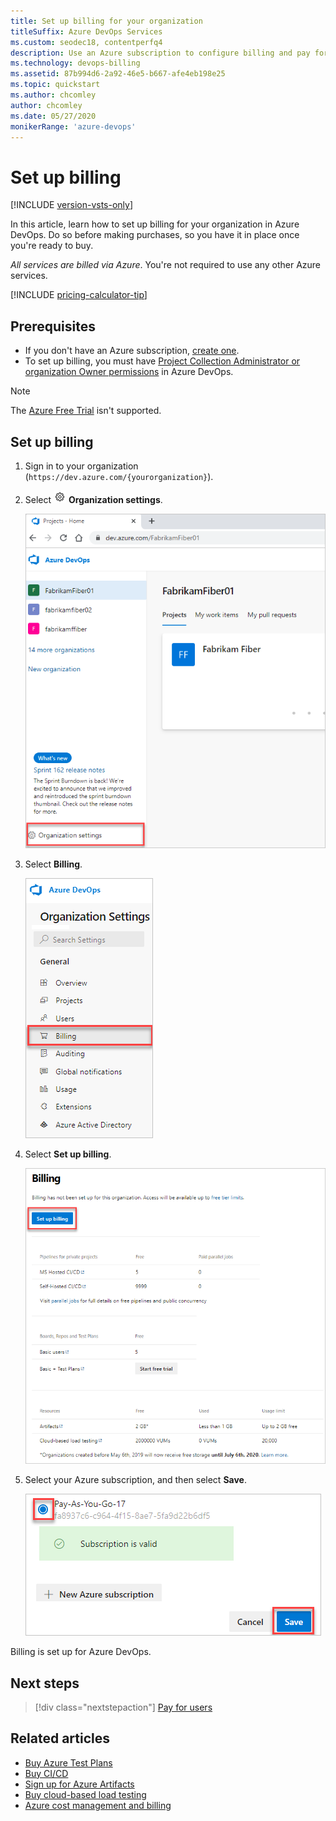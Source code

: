 ```yaml
---
title: Set up billing for your organization
titleSuffix: Azure DevOps Services
ms.custom: seodec18, contentperfq4
description: Use an Azure subscription to configure billing and pay for users, CI/CD concurrency, and extensions for Azure DevOps.
ms.technology: devops-billing
ms.assetid: 87b994d6-2a92-46e5-b667-afe4eb198e25
ms.topic: quickstart
ms.author: chcomley
author: chcomley
ms.date: 05/27/2020 
monikerRange: 'azure-devops'
---
```


# Set up billing

[!INCLUDE [version-vsts-only](../../includes/version-vsts-only.md)]

In this article, learn how to set up billing for your organization in Azure DevOps. Do so before making purchases, so you have it in place once you're ready to buy.

*All services are billed via Azure*. You're not required to use any other Azure services.

[!INCLUDE [pricing-calculator-tip](../../includes/pricing-calculator-tip.md)]

## Prerequisites

* If you don't have an Azure subscription, [create one](https://azure.microsoft.com/pricing/purchase-options/).
* To set up billing, you must have [Project Collection Administrator or organization Owner permissions](../security/lookup-organization-owner-admin.md) in Azure DevOps.

> [!NOTE]
> The [Azure Free Trial](https://azure.microsoft.com/offers/ms-azr-0044p/) isn't supported.

## Set up billing

1. Sign in to your organization (```https://dev.azure.com/{yourorganization}```).

2. Select ![gear icon](../../media/icons/gear-icon.png) **Organization settings**.

   ![Open Organization settings](../../media/settings/open-admin-settings-vert.png)

3. Select **Billing**.

    ![Select Billing from Organization settings](media/shared/select-billing-organization-settings.png)

4. Select **Set up billing**.

   ![Select Set up billing](media/shared/set-up-billing.png)

5. Select your Azure subscription, and then select **Save**.

   ![Select your Azure subscription](media/shared/select-azure-subscription.png)

Billing is set up for Azure DevOps.

## Next steps

> [!div class="nextstepaction"]
> [Pay for users](buy-basic-access-add-users.md)

## Related articles

* [Buy Azure Test Plans](buy-basic-access-add-users.md)
* [Buy CI/CD](buy-more-build-vs.md)
* [Sign up for Azure Artifacts](../../artifacts/start-using-azure-artifacts.md)
* [Buy cloud-based load testing](buy-load-testing-vs.md)
* [Azure cost management and billing](https://docs.microsoft.com/azure/cost-management-billing/cost-management-billing-overview)

